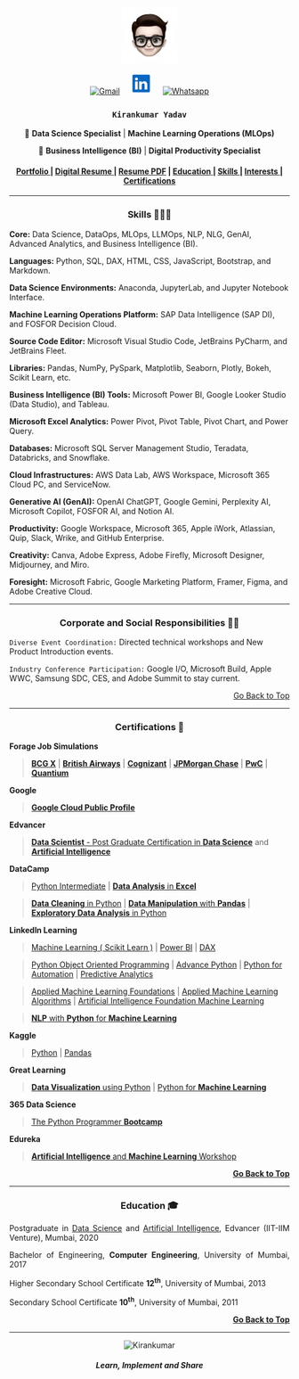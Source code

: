 <p align="center">
<img src="Image/Me.png" alt="Kirankumar" width="20%">
</p>
<p align="center" width="100%">
  <a href="mailto:iamkirankumaryadav@gmail.com"><img src="Image/Gmail.png" alt="Gmail" width=40 title="iamkirankumaryadav@gmail.com"></a>
  &nbsp;&nbsp;&nbsp;
  <a href="https://www.linkedin.com/in/iamkirankumaryadav/"><img src="Image/LinkedIn.png" alt="LinkedIn" width=38 title="iamkirankumaryadav"></a>
  &nbsp;&nbsp;&nbsp;
  <a href="https://wa.me/[+919004967226]"><img src="Image/whatsapp.svg" width=38 alt="Whatsapp" title="+919004967226"></a>  
</p>
<p name="name" align="center"><h3 align="center"><code>Kirankumar Yadav</code></h3></p>
<p align="center">🚀 <strong>Data Science Specialist</strong>  | <strong>Machine Learning Operations (MLOps)</strong></p>  
<p align="center">🤖 <strong>Business Intelligence (BI)</strong> | <strong>Digital Productivity Specialist</strong></p> 

<h4 align="center" width="100%">
  <a href="https://iamkirankumaryadav.super.site/"> <strong>Portfolio</strong> </a> |
  <a href="https://iamkirankumaryadav.github.io/Resume"> <strong>Digital Resume</strong> </a> |
  <a href="https://iamkirankumaryadav.github.io/Portfolio/PDF/Kirankumar_Yadav.pdf"> <strong>Resume PDF</strong></a> |
  <a href="#education"> <strong>Education</strong> </a> |
  <a href="#skill"> <strong>Skills</strong> </a> | 
  <a href="#interest"> <strong>Interests</strong> </a> | 
  <a href="#certification"> <strong>Certifications</strong> </a>
</h4>

---

<h3 name="skill" align=center>Skills 👨🏻‍💻</h3>

**Core:** Data Science, DataOps, MLOps, LLMOps, NLP, NLG, GenAI, Advanced Analytics, and Business Intelligence (BI).

**Languages:** Python, SQL, DAX, HTML, CSS, JavaScript, Bootstrap, and Markdown.

**Data Science Environments:** Anaconda, JupyterLab, and Jupyter Notebook Interface.

**Machine Learning Operations Platform:** SAP Data Intelligence (SAP DI), and FOSFOR Decision Cloud.

**Source Code Editor:** Microsoft Visual Studio Code, JetBrains PyCharm, and JetBrains Fleet.

**Libraries:** Pandas, NumPy, PySpark, Matplotlib, Seaborn, Plotly, Bokeh, Scikit Learn, etc.

**Business Intelligence (BI) Tools:** Microsoft Power BI, Google Looker Studio (Data Studio), and Tableau.

**Microsoft Excel Analytics:** Power Pivot, Pivot Table, Pivot Chart, and Power Query.

**Databases:** Microsoft SQL Server Management Studio, Teradata, Databricks, and Snowflake.

**Cloud Infrastructures:** AWS Data Lab, AWS Workspace, Microsoft 365 Cloud PC, and ServiceNow.

**Generative AI (GenAI):** OpenAI ChatGPT, Google Gemini, Perplexity AI, Microsoft Copilot, FOSFOR AI, and Notion AI.

**Productivity:** Google Workspace, Microsoft 365, Apple iWork, Atlassian, Quip, Slack, Wrike, and GitHub Enterprise.

**Creativity:** Canva, Adobe Express, Adobe Firefly, Microsoft Designer, Midjourney, and Miro.

**Foresight:** Microsoft Fabric, Google Marketing Platform, Framer, Figma, and Adobe Creative Cloud.

---

<h3 name="interest" align=center>Corporate and Social Responsibilities 🏃🏻 </h3>

`Diverse Event Coordination:` Directed technical workshops and New Product Introduction events.

`Industry Conference Participation:` Google I/O, Microsoft Build, Apple WWC, Samsung SDC,
CES, and Adobe Summit to stay current. 

<p align="right"><a href="#name" align="right"> Go Back to Top</a></p>

---

<h3 name="certification" align="center">Certifications 🚀</h3>

<p align="justify"> <strong>Forage Job Simulations</strong></p>
 
> [**BCG X**](https://forage-uploads-prod.s3.amazonaws.com/completion-certificates/BCG%20/Tcz8gTtprzAS4xSoK_BCG_DZ39fDGtnRC7ZbpA3_1705154262049_completion_certificate.pdf?trk=public_profile_see-credential) | [**British Airways**](https://forage-uploads-prod.s3.amazonaws.com/completion-certificates/British%20Airways/NjynCWzGSaWXQCxSX_British%20Airways_DZ39fDGtnRC7ZbpA3_1705166138330_completion_certificate.pdf?trk=public_profile_see-credential) | [**Cognizant**](https://forage-uploads-prod.s3.amazonaws.com/completion-certificates/Cognizant/5N2ygyhzMWjKQmgCK_Cognizant_DZ39fDGtnRC7ZbpA3_1705251443101_completion_certificate.pdf?trk=public_profile_see-credential) | [**JPMorgan Chase**](https://forage-uploads-prod.s3.amazonaws.com/completion-certificates/J.P.%20Morgan/5QiaMtZ4k8ngYKn4D_JPMorgan%20Chase%20&%20Co._DZ39fDGtnRC7ZbpA3_1705302708555_completion_certificate.pdf?trk=public_profile_see-credential) | [**PwC**](https://forage-uploads-prod.s3.amazonaws.com/completion-certificates/PwC%20Switzerland/a87GpgE6tiku7q3gu_PwC%20Switzerland_DZ39fDGtnRC7ZbpA3_1705203983920_completion_certificate.pdf?trk=public_profile_see-credential) | [**Quantium**](https://forage-uploads-prod.s3.amazonaws.com/completion-certificates/Quantium/NkaC7knWtjSbi6aYv_Quantium_DZ39fDGtnRC7ZbpA3_1705248795108_completion_certificate.pdf?trk=public_profile_see-credential)

<p align="justify"> <strong>Google</strong></p>
 
> [**Google Cloud Public Profile**](https://www.cloudskillsboost.google/public_profiles/3a882cc0-9f82-4c2d-9573-39eb7786c71e)


<p align="justify"><strong>Edvancer</strong></p>
 
> [**Data Scientist** - Post Graduate Certification in **Data Science**](PDF/CertifiedDataScienceSpecialist.pdf) and [**Artificial Intelligence**](PDF/CertifiedDataScientistSpecialist.pdf)

<p align="justify"> <strong>DataCamp</strong> </p>

> [Python Intermediate](PDF/Python.pdf) | [**Data Analysis** in **Excel**](PDF/DataAnalysisExcel.pdf)

> [**Data Cleaning** in Python](PDF/DataCleaningPython.pdf) | [**Data Manipulation** with **Pandas**](PDF/DataManipulationPandas.pdf) | [**Exploratory Data Analysis** in Python](PDF/EDAPython.pdf)

<p align="justify"> <strong>LinkedIn Learning</strong> </p>

> [Machine Learning ( Scikit Learn )](PDF/MachineLearningScikitLearn.pdf) | [Power BI](PDF/PowerBI.pdf) | [DAX](PDF/PowerBIDAX.pdf)

> [Python Object Oriented Programming](PDF/LinkedInPythonOOP.pdf) | [Advance Python](PDF/AdvancedPython.pdf) | [Python for Automation](PDF/PythonAutomation.pdf) | [Predictive Analytics](PDF/PredictiveAnalytics.pdf)

> [Applied Machine Learning Foundations](PDF/AppliedMachineLearningFoundations.pdf) | [Applied Machine Learning Algorithms](PDF/AppliedMachineLearningAlgorithms.pdf) | [Artificial Intelligence Foundation Machine Learning](PDF/ArtificialIntelligenceFoundationsMachineLearning.pdf)
 
> [**NLP** with **Python** for **Machine Learning**](PDF/LinkedInNLPPythonMachineLearningEssential.pdf) 
 
<p align="justify"> <strong>Kaggle</strong> </p>

> [Python](PDF/KagglePython.png) | [Pandas](PDF/KagglePandas.png)

<p align="justify"> <strong>Great Learning</strong> </p>

> [**Data Visualization** using Python](PDF/GLDataVisualization.pdf) | [Python for **Machine Learning**](PDF/GLPythonMachineLearning.pdf)

<p align="justify"> <strong>365 Data Science</strong> </p>

> [The Python Programmer **Bootcamp**](PDF/365ThePythonProgrammerBootcamp.pdf)

<p align="justify"> <strong>Edureka</strong> </p>

> [**Artificial Intelligence** and **Machine Learning** Workshop](PDF/EdurekaWorkshop.pdf)

<p align="right"><a href="#name" align="right"> <strong>Go Back to Top</strong></a></p>

---

<h3 name="education" align="center">Education 🎓</h3>

<p align="justify">Postgraduate in <a href="PDF/CertifiedDataScienceSpecialist.pdf" target="_blank">Data Science</a> and <a href="PDF/CertifiedDataScientistSpecialist.pdf" target="_blank">Artificial Intelligence</a>, Edvancer (IIT-IIM Venture), Mumbai, 2020</p> 

<p align="justify">Bachelor of Engineering, <strong>Computer Engineering</strong>, University of Mumbai, 2017</p> 

<p align="justify">Higher Secondary School Certificate <strong>12<sup>th</sup></strong>, University of Mumbai, 2013</p>

<p align="justify">Secondary School Certificate <strong>10<sup>th</sup></strong>, University of Mumbai, 2011</p>

<p align="right"><a href="#name" align="right"> <strong>Go Back to Top</strong></a></p>

---

<p align="center">
  <img src="Image/Smile.gif" alt="Kirankumar" width="10%">
</p>
<P name="name" align="center"><h5 align="center">Learn, Implement and Share</h5></p>
